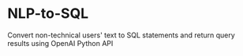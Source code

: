 # NLP-to-SQL
Convert non-technical users' text to SQL statements and return query results using OpenAI Python API
